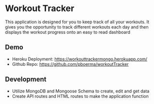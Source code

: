 # Workout Tracker

This application is designed for you to keep track of all your workouts. It gives you the opportunity to track different workouts each day and then displays the workout progress onto an easy to read dashboard


## Demo
* Heroku Deployment:  https://workouttrackermongo.herokuapp.com/
* Github Repo:  https://github.com/pboerma/workoutTracker


## Development
* Utilize MongoDB and Mongoose Schema to create, edit and get data
* Create API routes and HTML routes to make the application function



